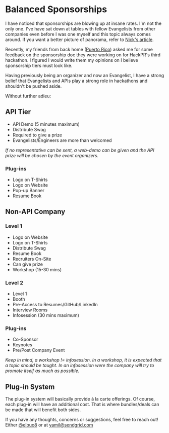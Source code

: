 # Balanced Sponsorships

I have noticed that sponsorships are blowing up at insane rates. I'm not the only one. I've have sat down
at tables with fellow Evangelists from other companies even before I was one myself and this topic always comes
around. If you want a better picture of panorama, refer to [Nick's article](http://sendgrid.com/blog/youre-pricing-evangelist/).

Recently, my friends from back home ([Puerto Rico](http://seepuertorico.com)) asked me for some feedback on the
sponsorship doc they were working on for HackPR's third hackathon. I figured I would write them my opinions on 
I believe sponsorship tiers must look like.

Having previously being an organizer and now an Evangelist, I have a strong belief that Evangelists and APIs
play a strong role in hackathons and shouldn't be pushed aside.

Without further adieu:

## API Tier
* API Demo (5 minutes maximum)
* Distribute Swag
* Required to give a prize
* Evangelists/Engineers are more than welcomed

*If no representative can be sent, a web-demo can be given and the API prize will be chosen by the event organizers.*

### Plug-ins
* Logo on T-Shirts
* Logo on Website
* Pop-up Banner
* Resume Book

## Non-API Company

### Level 1
* Logo on Website
* Logo on T-Shirts
* Distribute Swag
* Resume Book
* Recruiters On-Site
* Can give prize
* Workshop (15-30 mins)

### Level 2
* Level 1
* Booth
* Pre-Access to Resumes/GitHub/LinkedIn
* Interview Rooms
* Infosession (30 mins maximum)

### Plug-ins
* Co-Sponsor
* Keynotes
* Pre/Post Company Event

*Keep in mind, a workshop != infosession. In a workshop, it is expected that a topic should be taught. In an infosession were the company will try to promote itself as much as possible.*

## Plug-in System
The plug-in system will basically provide à la carte offerings. Of course, each plug-in will have an additional cost. That is where bundles/deals can be made that will benefit both sides.

If you have any thoughts, concerns or suggestions, feel free to reach out! Either [@elbuo8](https://twitter.com/elbuo8) or at [yamil@sendgrid.com](mailto:yamil@sendgrid.com?Subject=Sponsorhips)
